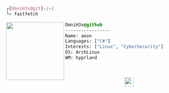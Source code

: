 ```css
┌[OmniH3x@git]-(~)
└> fastfetch
```
 
<div style="display:block;text-align:left"><img align="left" src="https://user-images.githubusercontent.com/123886904/218268944-995c6c60-51bc-4f8f-bcd4-407c3f5f2ad2.gif" border="0" style="width:156px;">

  ```css
  OmniH3x@github
  -----------------
  Name: aeon
  Languages: ["C#"]
  Interests: ["Linux", "CyberSecurity"]
  OS: ArchLinux
  WM: hyprland
  ```
</div>
<br />
<p align="center">
  <samp>
    <a href="mailto:insp3ctor@proton.me"><img height="25" src="https://img.shields.io/badge/EMAIL-221f29?style=for-the-badge&logo=gmail&logoColor=white"</a>
  </samp>
</p>

